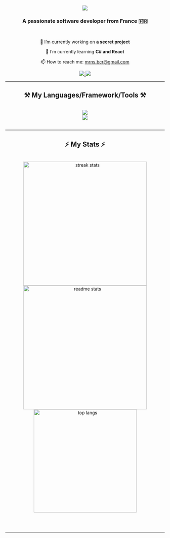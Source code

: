 <h1 align="center">
    <img src="https://readme-typing-svg.herokuapp.com?font=Righteous&size=40&pause=1000&color=F7F7F7&center=true&vCenter=true&random=false&width=435&lines=Hi+There!+%F0%9F%91%8B;I'm+%C2%A1NS!" />
</h1>

<h3 align="center">A passionate software developer from France 🇫🇷</h3>

<br/>

<div align="center">
 
 🔭 I’m currently working on **a secret project**
 
 🌱 I’m currently learning **C# **and** React**

 📫 How to reach me: mrns.bcr@gmail.com

 </div>
 
<div align="center"> 
  <a href="mailto:mrns.bcr@gmail.com">
    <img src="https://img.shields.io/badge/Gmail-333333?style=for-the-badge&logo=gmail&logoColor=red" />
  </a>
  <a href="https://ns-bcr.github.io" target="_blank">
     <img src="https://img.shields.io/badge/Portfolio-FF5722?style=for-the-badge&logo=todoist&logoColor=white" target="_blank" /> <!-- sqlite, safari, google-chrome are other good icon options -->
  </a>
</div>

 <hr/>
 
<h2 align="center">⚒️ My Languages/Framework/Tools ⚒️</h2>
<br/>
<div align="center">
    <img src="https://skillicons.dev/icons?i=html,css,python,java,javascript,php,arduino" />
</div>
<div align="center">
    <img src="https://skillicons.dev/icons?i=vscode,phpstorm,idea,webstorm,pycharm,clion" /><br>
</div>

<br/>
<hr/>

<h2 align="center">⚡ My Stats ⚡</h2>
<br>
<div align=center>
  <img width=390 src="https://github-readme-streak-stats-salesp07.vercel.app/?user=ns-bcr&count_private=true&theme=dark&border_radius=10" alt="streak stats"/>
  <img width=390 src="https://github-readme-stats-salesp07.vercel.app/api?username=ns-bcr&count_private=true&show_icons=true&theme=dark&rank_icon=github&border_radius=10" alt="readme stats" />
  <br/>
  <img width=325 align="center" src="https://github-readme-stats.vercel.app/api/top-langs/?username=ns-bcr&layout=compact&theme=dark" alt="top langs" />
</div>

<br/><br/>

<hr/>

<br/>

<br/>
